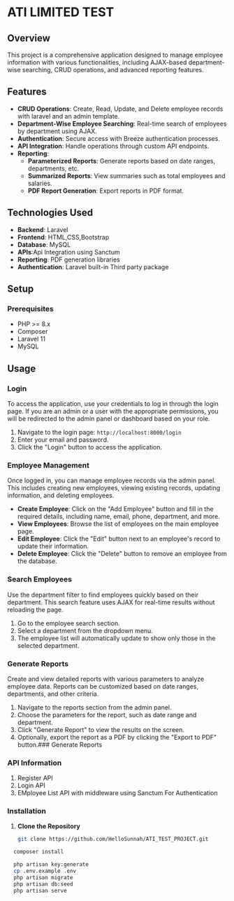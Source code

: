 # ATI LIMITED TEST

## Overview

This project is a comprehensive application designed to manage employee information with various functionalities, including AJAX-based department-wise searching, CRUD operations, and advanced reporting features.

## Features
- **CRUD Operations**: Create, Read, Update, and Delete employee records with laravel and an admin template.
- **Department-Wise Employee Searching**: Real-time search of employees by department using AJAX.
- **Authentication**: Secure access with Breeze authentication processes.
- **API Integration**: Handle operations through custom API endpoints.
- **Reporting**:
  - **Parameterized Reports**: Generate reports based on date ranges, departments, etc.
  - **Summarized Reports**: View summaries such as total employees and salaries.
  - **PDF Report Generation**: Export reports in PDF format.

## Technologies Used

- **Backend**: Laravel
- **Frontend**: HTML,CSS,Bootstrap
- **Database**: MySQL
- **APIs**:Api Integration using Sanctum
- **Reporting**: PDF generation libraries
- **Authentication**: Laravel built-in Third party package

## Setup

### Prerequisites

- PHP >= 8.x
- Composer
- Laravel 11
- MySQL
## Usage

### Login

To access the application, use your credentials to log in through the login page. If you are an admin or a user with the appropriate permissions, you will be redirected to the admin panel or dashboard based on your role.

1. Navigate to the login page: `http://localhost:8000/login`
2. Enter your email and password.
3. Click the "Login" button to access the application.

### Employee Management

Once logged in, you can manage employee records via the admin panel. This includes creating new employees, viewing existing records, updating information, and deleting employees.

- **Create Employee**: Click on the "Add Employee" button and fill in the required details, including name, email, phone, department, and more.
- **View Employees**: Browse the list of employees on the main employee page.
- **Edit Employee**: Click the "Edit" button next to an employee's record to update their information.
- **Delete Employee**: Click the "Delete" button to remove an employee from the database.

### Search Employees

Use the department filter to find employees quickly based on their department. This search feature uses AJAX for real-time results without reloading the page.

1. Go to the employee search section.
2. Select a department from the dropdown menu.
3. The employee list will automatically update to show only those in the selected department.

### Generate Reports

Create and view detailed reports with various parameters to analyze employee data. Reports can be customized based on date ranges, departments, and other criteria.

1. Navigate to the reports section from the admin panel.
2. Choose the parameters for the report, such as date range and department.
3. Click "Generate Report" to view the results on the screen.
4. Optionally, export the report as a PDF by clicking the "Export to PDF" button.### Generate Reports

### API Information
1. Register API
2. Login API
3. EMployee List API with middleware using Sanctum For Authentication


### Installation

1. **Clone the Repository**

   ```bash
   git clone https://github.com/HelloSunnah/ATI_TEST_PROJECT.git

  ```bash
    composer install

    php artisan key:generate
    cp .env.example .env
    php artisan migrate
    php artisan db:seed
    php artisan serve



 

